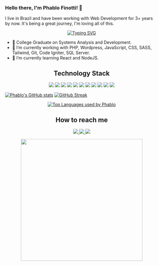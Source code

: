 ### Hello there, I'm Phablo Finotti! 👋

I live in Brazil and have been working with Web Development for 3+ years by now. It's being a great journey, I'm loving all of this. 

<p align="center">
  <a href="https://git.io/typing-svg"><img src="https://readme-typing-svg.herokuapp.com?font=Jetbrains+Mono&size=22&duration=3000&pause=3000&color=FF4492&center=true&vCenter=true&width=625&lines=Everyday+is+a+good+day+to+learn+something+new!" alt="Typing SVG" /></a>
</p>


- 🔭 College Graduate on Systems Analysis and Development.
- 🚀 I’m currently working with PHP, Wordpress, JavaScript, CSS, SASS, Tailwind, Git, Code Igniter, SQL Server.
- 🌱 I’m currently learning React and NodeJS.


<h2 align="center">Technology Stack</h2>

<p align="center">
  <img src="https://img.shields.io/badge/-HTML5-E34F26?style=flat-square&logo=html5&logoColor=white"/>
  <img src="https://img.shields.io/badge/-CSS3-1572B6?style=flat-square&logo=css3"/>
  <img src="https://img.shields.io/badge/-Bootstrap-563D7C?style=flat-square&logo=bootstrap"/>
  <img src="https://img.shields.io/badge/-SASS-CC6699?style=flat-square&logo=sass&logoColor=white"/>
  <img src="https://img.shields.io/badge/-Tailwind_CSS-06B6D4?style=flat-square&logo=tailwindcss&logoColor=white"/>
  <img src="https://img.shields.io/badge/-JavaScript-black?style=flat-square&logo=javascript"/>
  <img src="https://img.shields.io/badge/-Nodejs-black?style=flat-square&logo=Node.js"/>
  <img src="https://img.shields.io/badge/-React-black?style=flat-square&logo=react"/>
  <!-- <img src="https://img.shields.io/badge/-MongoDB-black?style=flat-square&logo=mongodb"/> -->
  <img src="https://img.shields.io/badge/-MySQL-black?style=flat-square&logo=mysql"/>
  <img src="https://img.shields.io/badge/-Git-black?style=flat-square&logo=git"/>
  <img src="https://img.shields.io/badge/-GitHub-black?style=flat-square&logo=github"/>
</p>

[![Phablo's GitHub stats](https://github-readme-stats.vercel.app/api?username=PhabloFinotti&count_private=true&show_icons=true&theme=radical)](https://github.com/PhabloFinotti)
[![GitHub Streak](https://github-readme-streak-stats.herokuapp.com?user=PhabloFinotti&theme=radical&date_format=j%20M%5B%20Y%5D)](https://github.com/PhabloFinotti)

<p align="center">
  <a align="center" href="https://github.com/PhabloFinotti/">
    <img src="https://github-readme-stats.vercel.app/api/top-langs/?username=PhabloFinotti&count_private=true&show_icons=true&theme=radical&layout=compact" alt="Top Languages used by Phablo">
  </a>
</p>
  
<!--<p align="center">
  <a align="center" href="https://github.com/PhabloFinotti/">
    <img src="https://github-profile-trophy.vercel.app/?username=PhabloFinotti&theme=radical&rank=S,AAA,AA,A,B" alt="Phablo's Trophies">
  </a>
</p>-->

<h2 align="center">How to reach me</h2>

<p align="center">
  <a href="mailto: phablofinotti@gmail.com">
    <img src="https://img.shields.io/badge/-phablofinotti@gmail.com-EA4335?style=flat-square&logo=gmail&logoColor=white&link=mailto:phablofinotti@gmail.com"/>
  </a>
  <a href="https://www.linkedin.com/in/phablofinotti/">
   <img src="https://img.shields.io/badge/-PhabloFinotti-blue?style=flat-square&logo=Linkedin&logoColor=white&link=https://www.linkedin.com/in/phablofinotti/"/>
  </a>
  <a href="https://discordapp.com/users/294218349469106176">
   <img src="https://img.shields.io/badge/-Phab%234122-5865F2?style=flat-square&logo=discord&logoColor=white&link=https://discordapp.com/users/294218349469106176"/>
  </a>
</p>

<p align="center">
  <img align="center" width="400" src="https://media.giphy.com/media/yYSSBtDgbbRzq/giphy.gif" />
</p>
